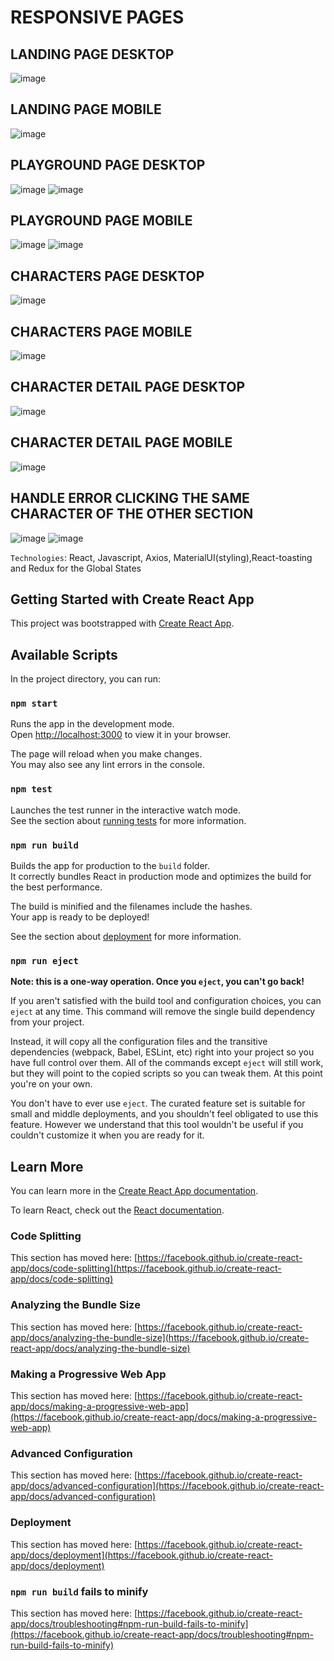# RESPONSIVE PAGES
## LANDING PAGE DESKTOP
![image](https://github.com/camizupanovich/RickAndMorty/assets/88290587/fd9568aa-1664-4e9a-b779-cc370e2f2853)

## LANDING PAGE MOBILE
![image](https://github.com/camizupanovich/RickAndMorty/assets/88290587/feac7ec3-1e2a-4d58-87f7-73e66dc48e16)

## PLAYGROUND PAGE DESKTOP
![image](https://github.com/camizupanovich/RickAndMorty/assets/88290587/5b6f5e25-3f3d-49e5-ab8c-063a957a34a6)
![image](https://github.com/camizupanovich/RickAndMorty/assets/88290587/c512edfd-6662-497a-9360-7457b96e926b)

## PLAYGROUND PAGE MOBILE
![image](https://github.com/camizupanovich/RickAndMorty/assets/88290587/a0c6a000-0685-470f-9b11-996935a09023)
![image](https://github.com/camizupanovich/RickAndMorty/assets/88290587/03766162-b843-445f-a586-45097855c5cf)

## CHARACTERS PAGE DESKTOP
![image](https://github.com/camizupanovich/RickAndMorty/assets/88290587/db397210-0b5c-417a-9d7e-960ac949855d)

## CHARACTERS PAGE MOBILE
![image](https://github.com/camizupanovich/RickAndMorty/assets/88290587/43094a8b-944d-4622-8e0e-e0cd6a7255bf)

## CHARACTER DETAIL PAGE DESKTOP
![image](https://github.com/camizupanovich/RickAndMorty/assets/88290587/d0f5c1db-13f5-49c7-9c35-4424be35c49c)

## CHARACTER DETAIL PAGE MOBILE
![image](https://github.com/camizupanovich/RickAndMorty/assets/88290587/5fbc98af-4099-4874-99c7-7df9696128d2)

## HANDLE ERROR CLICKING THE SAME CHARACTER OF THE OTHER SECTION
![image](https://github.com/camizupanovich/RickAndMorty/assets/88290587/d66ab3f1-5292-44f9-b213-6e261cbf9c7f)
![image](https://github.com/camizupanovich/RickAndMorty/assets/88290587/8a91ea04-6021-4c5d-ab77-48e4a896bfdd)


`Technologies`: React, Javascript, Axios, MaterialUI(styling),React-toasting and Redux for the Global States






## Getting Started with Create React App

This project was bootstrapped with [Create React App](https://github.com/facebook/create-react-app).

## Available Scripts

In the project directory, you can run:

### `npm start`

Runs the app in the development mode.\
Open [http://localhost:3000](http://localhost:3000) to view it in your browser.

The page will reload when you make changes.\
You may also see any lint errors in the console.

### `npm test`

Launches the test runner in the interactive watch mode.\
See the section about [running tests](https://facebook.github.io/create-react-app/docs/running-tests) for more information.

### `npm run build`

Builds the app for production to the `build` folder.\
It correctly bundles React in production mode and optimizes the build for the best performance.

The build is minified and the filenames include the hashes.\
Your app is ready to be deployed!

See the section about [deployment](https://facebook.github.io/create-react-app/docs/deployment) for more information.

### `npm run eject`

**Note: this is a one-way operation. Once you `eject`, you can't go back!**

If you aren't satisfied with the build tool and configuration choices, you can `eject` at any time. This command will remove the single build dependency from your project.

Instead, it will copy all the configuration files and the transitive dependencies (webpack, Babel, ESLint, etc) right into your project so you have full control over them. All of the commands except `eject` will still work, but they will point to the copied scripts so you can tweak them. At this point you're on your own.

You don't have to ever use `eject`. The curated feature set is suitable for small and middle deployments, and you shouldn't feel obligated to use this feature. However we understand that this tool wouldn't be useful if you couldn't customize it when you are ready for it.

## Learn More

You can learn more in the [Create React App documentation](https://facebook.github.io/create-react-app/docs/getting-started).

To learn React, check out the [React documentation](https://reactjs.org/).

### Code Splitting

This section has moved here: [https://facebook.github.io/create-react-app/docs/code-splitting](https://facebook.github.io/create-react-app/docs/code-splitting)

### Analyzing the Bundle Size

This section has moved here: [https://facebook.github.io/create-react-app/docs/analyzing-the-bundle-size](https://facebook.github.io/create-react-app/docs/analyzing-the-bundle-size)

### Making a Progressive Web App

This section has moved here: [https://facebook.github.io/create-react-app/docs/making-a-progressive-web-app](https://facebook.github.io/create-react-app/docs/making-a-progressive-web-app)

### Advanced Configuration

This section has moved here: [https://facebook.github.io/create-react-app/docs/advanced-configuration](https://facebook.github.io/create-react-app/docs/advanced-configuration)

### Deployment

This section has moved here: [https://facebook.github.io/create-react-app/docs/deployment](https://facebook.github.io/create-react-app/docs/deployment)

### `npm run build` fails to minify

This section has moved here: [https://facebook.github.io/create-react-app/docs/troubleshooting#npm-run-build-fails-to-minify](https://facebook.github.io/create-react-app/docs/troubleshooting#npm-run-build-fails-to-minify)
